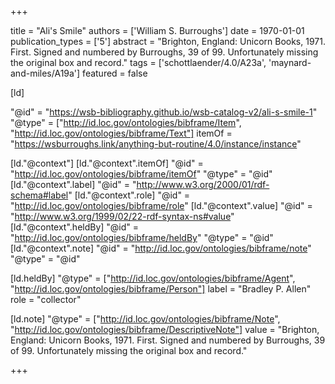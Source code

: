 +++

title = "Ali's Smile"
authors = ['William S. Burroughs']
date = 1970-01-01
publication_types = ['5']
abstract = "Brighton, England: Unicorn Books, 1971. First. Signed and numbered by Burroughs, 39 of 99. Unfortunately missing the original box and record."
tags = ['schottlaender/4.0/A23a', 'maynard-and-miles/A19a']
featured = false

[ld]

"@id" = "https://wsb-bibliography.github.io/wsb-catalog-v2/ali-s-smile-1"
"@type" = ["http://id.loc.gov/ontologies/bibframe/Item", "http://id.loc.gov/ontologies/bibframe/Text"]
itemOf = "https://wsburroughs.link/anything-but-routine/4.0/instance/instance"

[ld."@context"]
    [ld."@context".itemOf]
    "@id" = "http://id.loc.gov/ontologies/bibframe/itemOf"
    "@type" = "@id"
    [ld."@context".label]
    "@id" = "http://www.w3.org/2000/01/rdf-schema#label"
    [ld."@context".role]
    "@id" = "http://id.loc.gov/ontologies/bibframe/role"
    [ld."@context".value]
    "@id" = "http://www.w3.org/1999/02/22-rdf-syntax-ns#value"
    [ld."@context".heldBy]
    "@id" = "http://id.loc.gov/ontologies/bibframe/heldBy"
    "@type" = "@id"
    [ld."@context".note]
    "@id" = "http://id.loc.gov/ontologies/bibframe/note"
    "@type" = "@id"

[ld.heldBy]
"@type" = ["http://id.loc.gov/ontologies/bibframe/Agent", "http://id.loc.gov/ontologies/bibframe/Person"]
label = "Bradley P. Allen"
role = "collector"

[ld.note]
"@type" = ["http://id.loc.gov/ontologies/bibframe/Note", "http://id.loc.gov/ontologies/bibframe/DescriptiveNote"]
value = "Brighton, England: Unicorn Books, 1971. First. Signed and numbered by Burroughs, 39 of 99. Unfortunately missing the original box and record."

+++
